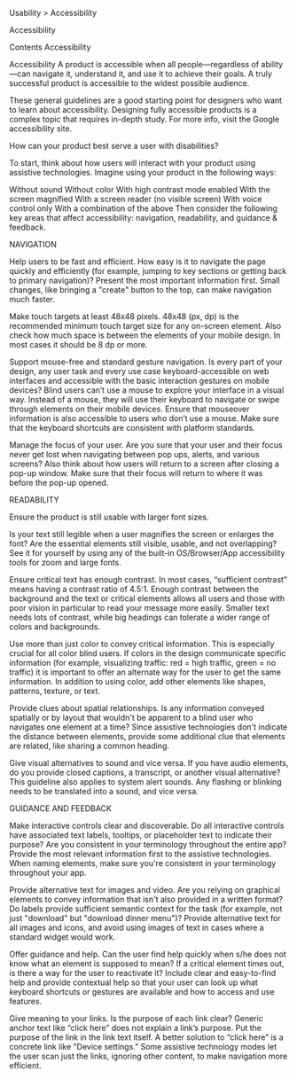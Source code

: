 Usability > Accessibility

Accessibility


Contents
Accessibility


Accessibility
A product is accessible when all people—regardless of ability—can navigate it, understand it, and use it to achieve their goals. A truly successful product is accessible to the widest possible audience.





These general guidelines are a good starting point for designers who want to learn about accessibility.
Designing fully accessible products is a complex topic that requires in-depth study. For more info, visit the Google accessibility site.







How can your product best serve a user with disabilities?

To start, think about how users will interact with your product using assistive technologies. Imagine using your product in the following ways:

Without sound
Without color
With high contrast mode enabled
With the screen magnified
With a screen reader (no visible screen)
With voice control only
With a combination of the above
Then consider the following key areas that affect accessibility: navigation, readability, and guidance & feedback.

NAVIGATION

Help users to be fast and efficient. How easy is it to navigate the page quickly and efficiently (for example, jumping to key sections or getting back to primary navigation)? Present the most important information first. Small changes, like bringing a "create" button to the top, can make navigation much faster.



Make touch targets at least 48x48 pixels. 48x48 (px, dp) is the recommended minimum touch target size for any on-screen element. Also check how much space is between the elements of your mobile design. In most cases it should be 8 dp or more.



Support mouse-free and standard gesture navigation. Is every part of your design, any user task and every use case keyboard-accessible on web interfaces and accessible with the basic interaction gestures on mobile devices? Blind users can’t use a mouse to explore your interface in a visual way. Instead of a mouse, they will use their keyboard to navigate or swipe through elements on their mobile devices. Ensure that mouseover information is also accessible to users who don’t use a mouse. Make sure that the keyboard shortcuts are consistent with platform standards.

Manage the focus of your user. Are you sure that your user and their focus never get lost when navigating between pop ups, alerts, and various screens? Also think about how users will return to a screen after closing a pop-up window. Make sure that their focus will return to where it was before the pop-up opened.

READABILITY

Ensure the product is still usable with larger font sizes.

Is your text still legible when a user magnifies the screen or enlarges the font? Are the essential elements still visible, usable, and not overlapping? See it for yourself by using any of the built-in OS/Browser/App accessibility tools for zoom and large fonts.

Ensure critical text has enough contrast. In most cases, “sufficient contrast” means having a contrast ratio of 4.5:1. Enough contrast between the background and the text or critical elements allows all users and those with poor vision in particular to read your message more easily. Smaller text needs lots of contrast, while big headings can tolerate a wider range of colors and backgrounds.

Use more than just color to convey critical information. This is especially crucial for all color blind users. If colors in the design communicate specific information (for example, visualizing traffic: red = high traffic, green = no traffic) it is important to offer an alternate way for the user to get the same information. In addition to using color, add other elements like shapes, patterns, texture, or text.

Provide clues about spatial relationships. Is any information conveyed spatially or by layout that wouldn't be apparent to a blind user who navigates one element at a time? Since assistive technologies don't indicate the distance between elements, provide some additional clue that elements are related, like sharing a common heading.

Give visual alternatives to sound and vice versa. If you have audio elements, do you provide closed captions, a transcript, or another visual alternative? This guideline also applies to system alert sounds. Any flashing or blinking needs to be translated into a sound, and vice versa.

GUIDANCE AND FEEDBACK

Make interactive controls clear and discoverable. 
Do all interactive controls have associated text labels, tooltips, or placeholder text to indicate their purpose? Are you consistent in your terminology throughout the entire app? Provide the most relevant information first to the assistive technologies. When naming elements, make sure you're consistent in your terminology throughout your app.

Provide alternative text for images and video. Are you relying on graphical elements to convey information that isn't also provided in a written format? Do labels provide sufficient semantic context for the task (for example, not just "download" but "download dinner menu")? Provide alternative text for all images and icons, and avoid using images of text in cases where a standard widget would work.

Offer guidance and help. Can the user find help quickly when s/he does not know what an element is supposed to mean? If a critical element times out, is there a way for the user to reactivate it? Include clear and easy-to-find help and provide contextual help so that your user can look up what keyboard shortcuts or gestures are available and how to access and use features.

Give meaning to your links. Is the purpose of each link clear? Generic anchor text like “click here” does not explain a link’s purpose. Put the purpose of the link in the link text itself. A better solution to “click here” is a concrete link like "Device settings." Some assistive technology modes let the user scan just the links, ignoring other content, to make navigation more efficient.